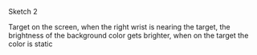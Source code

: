 Sketch 2

Target on the screen, when the right wrist is nearing the target, the brightness of the background color gets brighter, when on the target the color is static